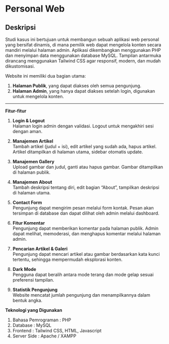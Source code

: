 # Personal Web

## Deskripsi

Studi kasus ini bertujuan untuk membangun sebuah aplikasi web personal yang bersifat dinamis, di mana pemilik web dapat mengelola konten secara mandiri melalui halaman admin. Aplikasi dikembangkan menggunakan PHP dan menyimpan data menggunakan database MySQL. Tampilan antarmuka dirancang menggunakan Tailwind CSS agar responsif, modern, dan mudah dikustomisasi.

Website ini memiliki dua bagian utama:
1. **Halaman Publik**, yang dapat diakses oleh semua pengunjung.
2. **Halaman Admin**, yang hanya dapat diakses setelah login, digunakan untuk mengelola konten.

---

**Fitur-fitur**

1. **Login & Logout**  
   Halaman login admin dengan validasi. Logout untuk mengakhiri sesi dengan aman.

2. **Manajemen Artikel**  
   Tambah artikel (judul + isi), edit artikel yang sudah ada, hapus artikel. Artikel ditampilkan di halaman utama, sidebar otomatis update.

3. **Manajemen Gallery**  
   Upload gambar dan judul, ganti atau hapus gambar. Gambar ditampilkan di halaman publik.

4. **Manajemen About**  
   Tambah deskripsi tentang diri, edit bagian “About”, tampilkan deskripsi di halaman utama.

5. **Contact Form**  
   Pengunjung dapat mengirim pesan melalui form kontak. Pesan akan tersimpan di database dan dapat dilihat oleh admin melalui dashboard.

6. **Fitur Komentar**  
   Pengunjung dapat memberikan komentar pada halaman publik. Admin dapat melihat, memoderasi, dan menghapus komentar melalui halaman admin.

7. **Pencarian Artikel & Galeri**  
   Pengunjung dapat mencari artikel atau gambar berdasarkan kata kunci tertentu, sehingga mempermudah eksplorasi konten.

8. **Dark Mode**  
   Pengguna dapat beralih antara mode terang dan mode gelap sesuai preferensi tampilan.

9. **Statistik Pengunjung**  
   Website mencatat jumlah pengunjung dan menampilkannya dalam bentuk angka.
   


**Teknologi yang Digunakan**

1. Bahasa Pemrograman : PHP
2. Database : MySQL
3. Frontend : Tailwind CSS, HTML, Javascript
4. Server Side : Apache / XAMPP
